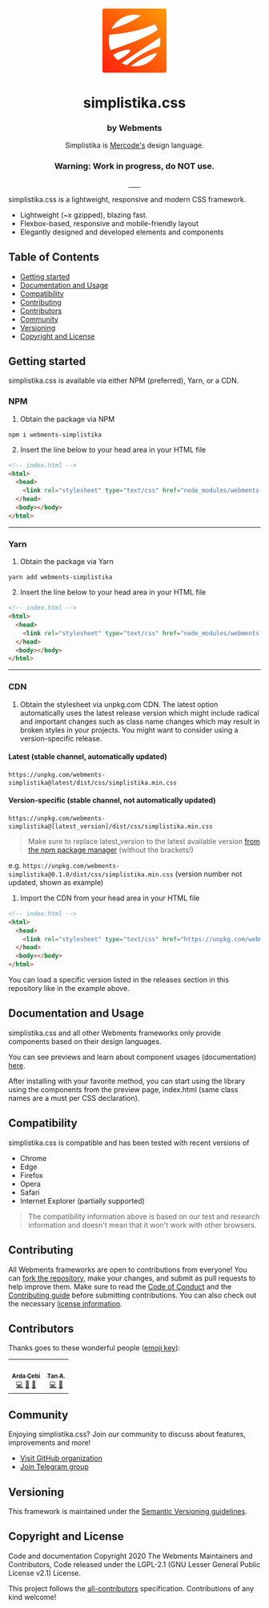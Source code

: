 <p align="center">

  <img alt="simplistika.css icon" src="assets/icon.png" width="130px"/>
  <h1 align="center">simplistika.css</h1>
</p>

<h3 align="center">by Webments</h3>
<p align="center">Simplistika is <a href="https://github.com/Mercode">Mercode's</a> design language.</p>
<h3 align="center">Warning: Work in progress, do NOT use.</h3>

<p align="center">
  <a aria-label="npm" href="https://www.npmjs.com/package/webments-simplistika">
    <img src="https://img.shields.io/npm/v/webments-simplistika" alt="">
  </a>
    <a aria-label="npm bundle size" href="https://www.npmjs.com/package/webments-simplistika">
    <img src="https://img.shields.io/bundlephobia/minzip/webments-simplistika" alt="">
  </a>
  <a aria-label="github releases" href="https://github.com/Webments/simplistika.css/releases">
    <img src="https://img.shields.io/github/v/release/webments/simplistika.css" alt="">
  </a>
    <a aria-label="npm downloads" href="https://www.npmjs.com/package/webments-simplistika">
    <img src="https://img.shields.io/npm/dt/webments-simplistika" alt="">
  </a>
    <a aria-label="license" href="https://github.com/Webments/simplistika.css/blob/master/LICENSE">
    <img src="https://img.shields.io/github/license/webments/simplistika.css" alt="">
  </a>
   <!-- ALL-CONTRIBUTORS-BADGE:START - Do not remove or modify this section -->
    <a aria-label="All Contributors" href="#contributors">
    <img src="https://img.shields.io/badge/all_contributors-2-orange.svg" alt="">
  </a>
  <!-- ALL-CONTRIBUTORS-BADGE:END -->
   <a aria-label="telegram" href="https://t.me/Webments">
     <img src="https://img.shields.io/badge/chat-on%20telegram-blue" alt="">
  </a>
</p>

simplistika.css is a lightweight, responsive and modern CSS framework.

- Lightweight (~x gzipped), blazing fast.
- Flexbox-based, responsive and mobile-friendly layout
- Elegantly designed and developed elements and components

## Table of Contents
- [Getting started](#gettingstarted)
- [Documentation and Usage](#usage)
- [Compatibility](#compatibility)
- [Contributing](#contributing)
- [Contributors](#contributors)
- [Community](#community)
- [Versioning](#versioning)
- [Copyright and License](#license)

## <a name="gettingstarted"></a>Getting started
simplistika.css is available via either NPM (preferred), Yarn, or a CDN.

### NPM

1. Obtain the package via NPM

```shell
npm i webments-simplistika
```
2. Insert the line below to your head area in your HTML file

```html
<!-- index.html -->
<html>
  <head>
    <link rel="stylesheet" type="text/css" href="node_modules/webments-simplistika/dist/css/simplistika.min.css" />
  </head>
  <body></body>
</html>
```
---

### Yarn

1. Obtain the package via Yarn

```shell
yarn add webments-simplistika
```

2. Insert the line below to your head area in your HTML file

```html
<!-- index.html -->
<html>
  <head>
    <link rel="stylesheet" type="text/css" href="node_modules/webments-simplistika/dist/css/simplistika.min.css" />
  </head>
  <body></body>
</html>
```

---

### CDN

1. Obtain the stylesheet via unpkg.com CDN. The latest option automatically uses the latest release version which might include radical and important changes such as class name changes which may result in broken styles in your projects. You might want to consider using a version-specific release.

#### Latest (stable channel, automatically updated)
```
https://unpkg.com/webments-simplistika@latest/dist/css/simplistika.min.css
```
#### Version-specific (stable channel, not automatically updated)
```
https://unpkg.com/webments-simplistika@[latest_version]/dist/css/simplistika.min.css
```

> Make sure to replace latest_version to the latest available version [from the npm package manager](https://www.npmjs.com/package/webments-simplistika) (without the brackets!)

e.g. `https://unpkg.com/webments-simplistika@0.1.0/dist/css/simplistika.min.css` (version number not updated, shown as example)

1. Import the CDN from your head area in your HTML file

```html
<!-- index.html -->
<html>
  <head>
    <link rel="stylesheet" type="text/css" href="https://unpkg.com/webments-simplistika/dist/css/simplistika.min.css" />
  </head>
  <body></body>
</html>
```

You can load a specific version listed in the releases section in this repository like in the example above.

## <a name="usage"></a>Documentation and Usage
simplistika.css and all other Webments frameworks only provide components based on their design languages.

You can see previews and learn about component usages (documentation) [here](https://webments.github.io/simplistika.css/).

After installing with your favorite method, you can start using the library using the components from the preview page, index.html (same class names are a must per CSS declaration).

## <a name="compatbility"></a>Compatibility
simplistika.css is compatible and has been tested with recent versions of

- Chrome
- Edge
- Firefox
- Opera
- Safari
- Internet Explorer (partially supported)

> The compatibility information above is based on our test and research information and doesn't mean that it won't work with other browsers.

## <a name="contributing"></a>Contributing
All Webments frameworks are open to contributions from everyone! You can [fork the repository](https://github.com/Webments/simplistika.css/fork), make your changes, and submit as pull requests to help improve them. Make sure to read the [Code of Conduct](https://github.com/Webments/simplistika.css/blob/master/CODE_OF_CONDUCT.md) and the [Contributing guide](https://github.com/Webments/simplistika.css/blob/master/CONTRIBUTING.md) before submitting contributions. You can also check out the necessary [license information](https://github.com/Webments/simplistika.css/blob/master/LICENSE).

## <a name="contributors"></a>Contributors

Thanks goes to these wonderful people ([emoji key](https://allcontributors.org/docs/en/emoji-key)):

<!-- ALL-CONTRIBUTORS-LIST:START - Do not remove or modify this section -->
<!-- prettier-ignore-start -->
<!-- markdownlint-disable -->
<table>
  <tr>
    <td align="center"><a href="https://www.ardacebi.com"><img src="https://avatars3.githubusercontent.com/u/17576065?v=4" width="100px;" alt=""/><br /><sub><b>Arda Çebi</b></sub></a><br /><a href="https://github.com/Webments/simplistika.css/commits?author=ardacebi" title="Code">💻</a> <a href="#design-ardacebi" title="Design">🎨</a> <a href="https://github.com/Webments/simplistika.css/commits?author=ardacebi" title="Documentation">📖</a></td>
    <td align="center"><a href="http://mercode.org"><img src="https://avatars1.githubusercontent.com/u/40173707?v=4" width="100px;" alt=""/><br /><sub><b>Tan A.</b></sub></a><br /><a href="https://github.com/Webments/simplistika.css/commits?author=Yutyo" title="Code">💻</a> <a href="#design-Yutyo" title="Design">🎨</a></td>
  </tr>
</table>

<!-- markdownlint-enable -->
<!-- prettier-ignore-end -->
<!-- ALL-CONTRIBUTORS-LIST:END -->

## <a name="community"></a>Community
Enjoying simplistika.css? Join our community to discuss about features, improvements and more!

- [Visit GitHub organization](https://github.com/Webments)
- [Join Telegram group](https://t.me/Webments)

## <a name="versioning"></a>Versioning

This framework is maintained under the [Semantic Versioning guidelines](https://semver.org/).

## <a name="license"></a>Copyright and License

Code and documentation Copyright 2020 The Webments Maintainers and Contributors, Code released under the LGPL-2.1 (GNU Lesser General Public License v2.1) License.

This project follows the [all-contributors](https://github.com/all-contributors/all-contributors) specification. Contributions of any kind welcome!
